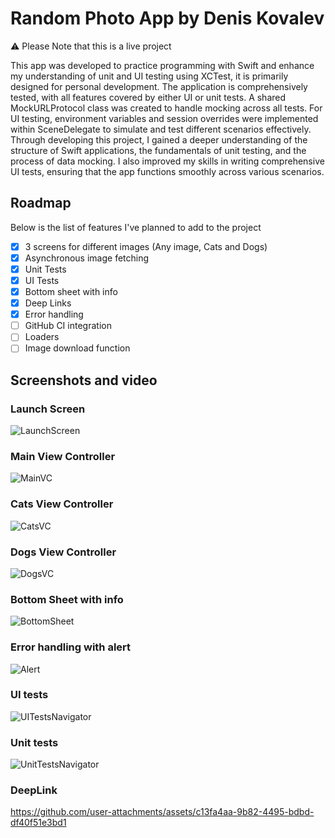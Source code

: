 # Random Photo App by Denis Kovalev
⚠️ Please Note that this is a live project

This app was developed to practice programming with Swift and enhance my understanding of unit and UI testing using XCTest, it is primarily designed for personal development.
The application is comprehensively tested, with all features covered by either UI or unit tests. A shared MockURLProtocol class was created to handle mocking across all tests. For UI testing, environment variables and session overrides were implemented within SceneDelegate to simulate and test different scenarios effectively.
Through developing this project, I gained a deeper understanding of the structure of Swift applications, the fundamentals of unit testing, and the process of data mocking. I also improved my skills in writing comprehensive UI tests, ensuring that the app functions smoothly across various scenarios.

## Roadmap  
Below is the list of features I've planned to add to the project

- [x] 3 screens for different images (Any image, Cats and Dogs)
- [x] Asynchronous image fetching
- [x] Unit Tests
- [x] UI Tests
- [x] Bottom sheet with info
- [x] Deep Links
- [x] Error handling
- [ ] GitHub CI integration
- [ ] Loaders
- [ ] Image download function

## Screenshots and video
### Launch Screen
![LaunchScreen](https://github.com/user-attachments/assets/b1406302-b2ff-432f-b53b-5f03752f0d8d)

### Main View Controller
![MainVC](https://github.com/user-attachments/assets/3378dbcd-289b-49e7-b7d6-5571c5c55be6)

### Cats View Controller
![CatsVC](https://github.com/user-attachments/assets/1199d53d-a0ae-4a1a-958f-5a3846fb2961)

### Dogs View Controller
![DogsVC](https://github.com/user-attachments/assets/3f184480-ee5c-46ce-9740-7638299c88fb)

### Bottom Sheet with info
![BottomSheet](https://github.com/user-attachments/assets/e3574e80-d07d-4336-81a6-3900c2af27cc)

### Error handling with alert
![Alert](https://github.com/user-attachments/assets/9e3584f1-baab-4953-b96e-145898079787)

### UI tests
![UITestsNavigator](https://github.com/user-attachments/assets/df9a7833-6ecc-4bd3-92d0-530391580208)

### Unit tests
![UnitTestsNavigator](https://github.com/user-attachments/assets/91928ff1-6757-4e30-8cc5-53bfbb9ccac8)

### DeepLink
https://github.com/user-attachments/assets/c13fa4aa-9b82-4495-bdbd-df40f51e3bd1




